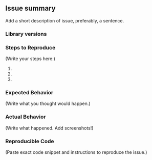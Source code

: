 ## Issue summary
Add a short description of issue, preferably, a sentence.


### Library versions

<!--
  List the version of react-native and multi-select in use as below
  
  react-native: 0.48.1
  react-native-multiple-select: 0.2.1
-->


### Steps to Reproduce

(Write your steps here:)

1.
2.
3.

### Expected Behavior

<!--
  How did you expect your project to behave?
  It’s fine if you’re not sure your understanding is correct.
  Just write down what you thought would happen.
-->

(Write what you thought would happen.)

### Actual Behavior

<!--
  Did something go wrong?
  Is something broken, or not behaving as you expected?
  Describe this section in detail, and attach screenshots if possible.
  Don't just say "it doesn't work"!
-->

(Write what happened. Add screenshots!)

### Reproducible Code

(Paste exact code snippet and instructions to reproduce the issue.)
